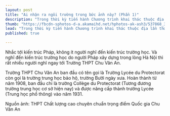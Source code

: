 ```yaml
---
layout: post
title: "Ai nhận ra ngôi trường trong bức ảnh này? (Phần 1)"
description: "Trong thời kỳ tiến hành Chương trình khai thác thuộc địa lần thứ nhất, đặc biệt từ 1920, năm mở đầu cho Chương trình khai thác thuộc địa lần thứ hai ở Đông Dương, rất nhiều người Pháp mang theo cả gia đình sang Hà Nội làm ăn, sinh sống. Nhu cầu học hành cho con em của họ dẫn tới việc xây dựng một loạt trường học dành cho học sinh người Pháp."
thumb: "https://fbcdn-sphotos-d-a.akamaihd.net/hphotos-ak-ash3/537868_399989076753674_556292932_n.jpg"
lead: "Trong thời kỳ tiến hành Chương trình khai thác thuộc địa lần thứ nhất, đặc biệt từ 1920, năm mở đầu cho Chương trình khai thác thuộc địa lần thứ hai ở Đông Dương, rất nhiều người Pháp mang theo cả gia đình sang Hà Nội làm ăn, sinh sống. Nhu cầu học hành cho con em của họ dẫn tới việc xây dựng một loạt trường học dành cho học sinh người Pháp."
published: true

---
```


Nhắc tới kiến trúc Pháp, không ít người nghĩ đến kiến trúc trường học. Và nghĩ đến kiến trúc trường học do người Pháp xây dựng trong lòng Hà Nội thì rất nhiều người nghĩ ngay tới Trường THPT Chu Văn An.

Trường THPT Chu Văn An ban đầu có tên gọi là Trường Lycée du Protectorat còn gọi là trường trung học bảo hộ, trường Bưởi ngày xưa. Hoàn thành từ năm 1908, ban đầu chỉ là trường Collège du Protectorat (Tương đương trường trung học cơ sở hiện nay) và được nâng cấp thành trường Lycée (Trung học phổ thông) vào năm 1931.


Nguồn ảnh: THPT Chất lượng cao chuyên chuẩn trọng điểm Quốc gia Chu Văn An